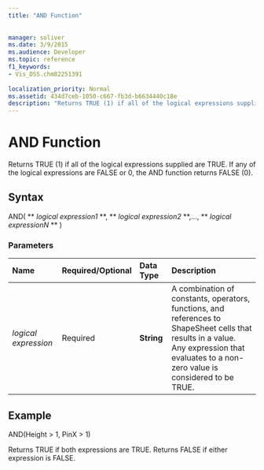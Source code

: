 ```yaml
---
title: "AND Function"
 
 
manager: soliver
ms.date: 3/9/2015
ms.audience: Developer
ms.topic: reference
f1_keywords:
- Vis_DSS.chm82251391
 
localization_priority: Normal
ms.assetid: 434d7ceb-1050-c667-fb3d-b6634440c18e
description: "Returns TRUE (1) if all of the logical expressions supplied are TRUE. If any of the logical expressions are FALSE or 0, the AND function returns FALSE (0)."
---
```


# AND Function

Returns TRUE (1) if all of the logical expressions supplied are TRUE. If any of the logical expressions are FALSE or 0, the AND function returns FALSE (0).
  
## Syntax

AND( ** *logical expression1* **, ** *logical expression2* **,..., ** *logical expressionN* ** ) 
  
### Parameters

|**Name**|**Required/Optional**|**Data Type**|**Description**|
|:-----|:-----|:-----|:-----|
| _logical expression_ <br/> |Required  <br/> |**String** <br/> | A combination of constants, operators, functions, and references to ShapeSheet cells that results in a value. Any expression that evaluates to a non-zero value is considered to be TRUE.  <br/> |
   
## Example

AND(Height \> 1, PinX \> 1)
  
Returns TRUE if both expressions are TRUE. Returns FALSE if either expression is FALSE.
  


